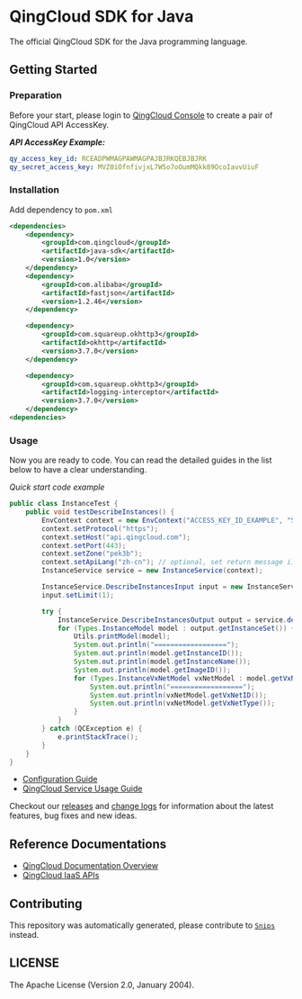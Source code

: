 # QingCloud SDK for Java



The official QingCloud SDK for the Java programming language.

## Getting Started

### Preparation

Before your start, please login to [QingCloud Console](https://console.qingcloud.com/access_keys/) to create a pair of QingCloud API AccessKey.

___API AccessKey Example:___

``` yaml
qy_access_key_id: RCEADPWMAGPAWMAGPAJBJRKQEBJBJRK
qy_secret_access_key: MVZ0iOfnfivjxL7W5o7oOumMQkk89OcoIavvUiuF
```

### Installation

Add dependency to `pom.xml`

```xml
<dependencies>
    <dependency>
        <groupId>com.qingcloud</groupId>
        <artifactId>java-sdk</artifactId>
        <version>1.0</version>
    </dependency>
    <dependency>
        <groupId>com.alibaba</groupId>
        <artifactId>fastjson</artifactId>
        <version>1.2.46</version>
    </dependency>

    <dependency>
        <groupId>com.squareup.okhttp3</groupId>
        <artifactId>okhttp</artifactId>
        <version>3.7.0</version>
    </dependency>

    <dependency>
        <groupId>com.squareup.okhttp3</groupId>
        <artifactId>logging-interceptor</artifactId>
        <version>3.7.0</version>
    </dependency>
<dependencies>
```

### Usage

Now you are ready to code. You can read the detailed guides in the list below to have a clear understanding.

*Quick start code example*

```java
public class InstanceTest {
    public void testDescribeInstances() {
        EnvContext context = new EnvContext("ACCESS_KEY_ID_EXAMPLE", "SECRET_ACCESS_KEY_EXAMPLE");
        context.setProtocol("https");
        context.setHost("api.qingcloud.com");
        context.setPort(443);
        context.setZone("pek3b");
        context.setApiLang("zh-cn"); // optional, set return message i18n, default to us-en
        InstanceService service = new InstanceService(context);

        InstanceService.DescribeInstancesInput input = new InstanceService.DescribeInstancesInput();
        input.setLimit(1);

        try {
            InstanceService.DescribeInstancesOutput output = service.describeInstances(input);
            for (Types.InstanceModel model : output.getInstanceSet()) {
                Utils.printModel(model);
                System.out.println("==================");
                System.out.println(model.getInstanceID());
                System.out.println(model.getInstanceName());
                System.out.println(model.getImageID());
                for (Types.InstanceVxNetModel vxNetModel : model.getVxNets()) {
                    System.out.println("==================");
                    System.out.println(vxNetModel.getVxNetID());
                    System.out.println(vxNetModel.getVxNetType());
                }
            }
        } catch (QCException e) {
            e.printStackTrace();
        }
    }
}
```


- [Configuration Guide](docs/configuration.md)
- [QingCloud Service Usage Guide](docs/qingcloud_service_usage.md)

Checkout our [releases](https://github.com/yunify/qingcloud-sdk-java/releases) and [change logs](https://github.com/yunify/qingcloud-sdk-java/blob/master/CHANGELOGS) for information about the latest features, bug fixes and new ideas.

## Reference Documentations

- [QingCloud Documentation Overview](https://docs.qingcloud.com)
- [QingCloud IaaS APIs](https://docs.qingcloud.com/api/index.html)

## Contributing

This repository was automatically generated, please contribute to [`Snips`](https://github.com/yunify/snips) instead.

## LICENSE

The Apache License (Version 2.0, January 2004).
